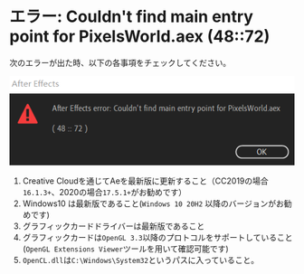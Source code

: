 # エラー: Couldn't find main entry point for PixelsWorld.aex (48::72)

次のエラーが出た時、以下の各事項をチェックしてください。

![Err Info](entrypointerr.png)

1. Creative Cloudを通じてAeを最新版に更新すること（CC2019の場合`16.1.3+`、2020の場合`17.5.1+`がお勧めです）
2. Windows10 は最新版であること(`Windows 10 20H2` 以降のバージョンがお勧めです)
3. グラフィックカードドライバーは最新版であること
4. グラフィックカードは`OpenGL 3.3`以降のプロトコルをサポートしていること(`OpenGL Extensions Viewer`ツールを用いて確認可能です) 
5. `OpenCL.dll`は`C:\Windows\System32`というパスに入っていること。

